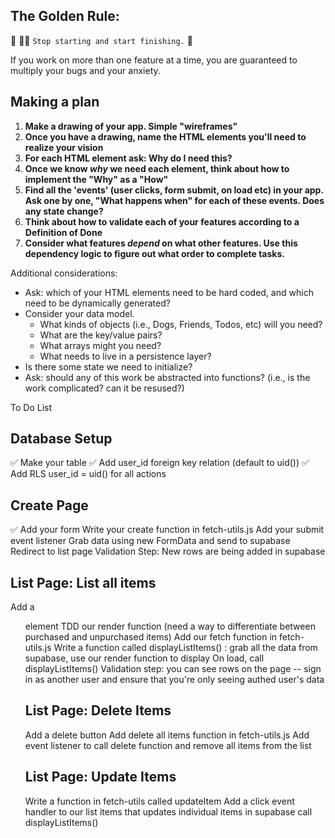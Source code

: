 ## The Golden Rule:

🦸 🦸‍♂️ `Stop starting and start finishing.` 🏁

If you work on more than one feature at a time, you are guaranteed to multiply your bugs and your anxiety.

## Making a plan

1. **Make a drawing of your app. Simple "wireframes"**
1. **Once you have a drawing, name the HTML elements you'll need to realize your vision**
1. **For each HTML element ask: Why do I need this?**
1. **Once we know _why_ we need each element, think about how to implement the "Why" as a "How"**
1. **Find all the 'events' (user clicks, form submit, on load etc) in your app. Ask one by one, "What happens when" for each of these events. Does any state change?**
1. **Think about how to validate each of your features according to a Definition of Done**
1. **Consider what features _depend_ on what other features. Use this dependency logic to figure out what order to complete tasks.**

Additional considerations:

-   Ask: which of your HTML elements need to be hard coded, and which need to be dynamically generated?
-   Consider your data model.
    -   What kinds of objects (i.e., Dogs, Friends, Todos, etc) will you need?
    -   What are the key/value pairs?
    -   What arrays might you need?
    -   What needs to live in a persistence layer?
-   Is there some state we need to initialize?
-   Ask: should any of this work be abstracted into functions? (i.e., is the work complicated? can it be resused?)

To Do List
## Database Setup
✅ Make your table
✅ Add user_id foreign key relation (default to uid())
✅ Add RLS user_id = uid() for all actions
## Create Page
✅ Add your form
Write your create function in fetch-utils.js
Add your submit event listener
Grab data using new FormData and send to supabase
Redirect to list page Validation Step: New rows are being added in supabase
## List Page: List all items
Add a <ul> element
TDD our render function (need a way to differentiate between purchased and unpurchased items)
Add our fetch function in fetch-utils.js
Write a function called displayListItems() : grab all the data from supabase, use our render function to display
On load, call displayListItems() Validation step: you can see rows on the page -- sign in as another user and ensure that you're only seeing authed user's data
## List Page: Delete Items
Add a delete button
Add delete all items function in fetch-utils.js
Add event listener to call delete function and remove all items from the list
## List Page: Update Items
Write a function in fetch-utils called updateItem
Add a click event handler to our list items that updates individual items in supabase
call displayListItems()